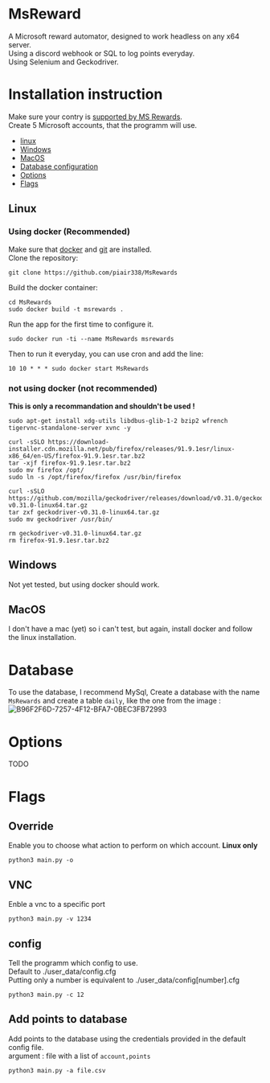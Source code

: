 #  MsReward


A Microsoft reward automator, designed to work headless on any x64 server.  
Using a discord webhook or SQL to log points everyday.  
Using Selenium and Geckodriver.
# Installation instruction
Make sure your contry is [supported by MS Rewards](https://support.microsoft.com/en-us/topic/microsoft-rewards-regions-9795ec47-c0f4-a33e-aede-738903359d63).  
Create 5 Microsoft accounts, that the programm will use.    
- [linux](#linux)
- [Windows](#windows)
- [MacOS](#macos)
- [Database configuration](#database)
- [Options](#options)
- [Flags](#flags)   
## Linux

### Using docker (Recommended)  
Make sure that [docker](https://docs.docker.com/get-docker/) and [git](https://git-scm.com/book/en/v2/Getting-Started-Installing-Git) are installed.  
Clone the repository:
```
git clone https://github.com/piair338/MsRewards
```
Build the docker container:
```
cd MsRewards
sudo docker build -t msrewards .
```
Run the app for the first time to configure it.  
```
sudo docker run -ti --name MsRewards msrewards
```
Then to run it everyday, you can use cron and add the line: 
```
10 10 * * * sudo docker start MsRewards
```

### **not** using docker (not recommended) 
**This is only a recommandation and shouldn't be used !**
```
sudo apt-get install xdg-utils libdbus-glib-1-2 bzip2 wfrench tigervnc-standalone-server xvnc -y

curl -sSLO https://download-installer.cdn.mozilla.net/pub/firefox/releases/91.9.1esr/linux-x86_64/en-US/firefox-91.9.1esr.tar.bz2
tar -xjf firefox-91.9.1esr.tar.bz2
sudo mv firefox /opt/
sudo ln -s /opt/firefox/firefox /usr/bin/firefox

curl -sSLO https://github.com/mozilla/geckodriver/releases/download/v0.31.0/geckodriver-v0.31.0-linux64.tar.gz
tar zxf geckodriver-v0.31.0-linux64.tar.gz
sudo mv geckodriver /usr/bin/

rm geckodriver-v0.31.0-linux64.tar.gz
rm firefox-91.9.1esr.tar.bz2
```
## Windows
Not yet tested, but using docker should work.  
## MacOS
I don't have a mac (yet) so i can't test, but again, install docker and follow the linux installation.  

# Database

To use the database, I recommend MySql, Create a database with the name `MsRewards` and create a table `daily`, like the one from the image : 
![B96F2F6D-7257-4F12-BFA7-0BEC3FB72993](https://user-images.githubusercontent.com/74496300/172872979-05396b6b-b682-471a-b71b-41602d816504.jpeg)

# Options 
TODO  
# Flags
## Override
Enable you to choose what action to perform on which account. **Linux only**
```
python3 main.py -o
```
## VNC
Enble a vnc to a specific port
```
python3 main.py -v 1234
```
## config
Tell the programm which config to use.  
Default to ./user_data/config.cfg  
Putting only a number is equivalent to ./user_data/config[number].cfg 
```
python3 main.py -c 12
```
## Add points to database
Add points to the database using the credentials provided in the default config file.  
argument : file with a list of `account,points`
```
python3 main.py -a file.csv
```


